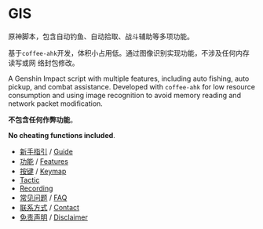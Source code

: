 # GIS

原神脚本，包含自动钓鱼、自动拾取、战斗辅助等多项功能。

基于`coffee-ahk`开发，体积小占用低。通过图像识别实现功能，不涉及任何内存读写或网
络封包修改。

A Genshin Impact script with multiple features, including auto fishing, auto
pickup, and combat assistance. Developed with `coffee-ahk` for low resource
consumption and using image recognition to avoid memory reading and network
packet modification.

**不包含任何作弊功能**。

**No cheating functions included**.

- [新手指引](./doc/en/guide.md) / [Guide](./doc/en/guide.md)
- [功能](./doc/cn/feature.md) / [Features](./doc/en/feature.md)
- [按键](./doc/cn/keymap.md) / [Keymap](./doc/en/keymap.md)
- [Tactic](./doc/tactic.md)
- [Recording](./doc/recording.md)
- [常见问题](./doc/cn/faq.md) / [FAQ](./doc/en/faq.md)
- [联系方式](./doc/cn/contact.md) / [Contact](./doc/en/contact.md)
- [免责声明](./doc/cn/disclaimer.md) / [Disclaimer](./doc/en/disclaimer.md)
